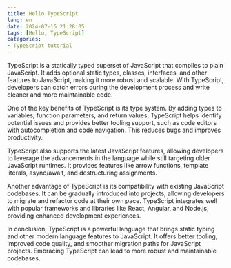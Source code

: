```yaml
---
title: Hello TypeScript
lang: en
date: 2024-07-15 21:28:05
tags: [Hello, TypeScript]
categories:
- TypeScript tutorial
---
```


TypeScript is a statically typed superset of JavaScript that compiles to plain JavaScript. It adds optional static types, classes, interfaces, and other features to JavaScript, making it more robust and scalable. With TypeScript, developers can catch errors during the development process and write cleaner and more maintainable code.

One of the key benefits of TypeScript is its type system. By adding types to variables, function parameters, and return values, TypeScript helps identify potential issues and provides better tooling support, such as code editors with autocompletion and code navigation. This reduces bugs and improves productivity.

TypeScript also supports the latest JavaScript features, allowing developers to leverage the advancements in the language while still targeting older JavaScript runtimes. It provides features like arrow functions, template literals, async/await, and destructuring assignments.

Another advantage of TypeScript is its compatibility with existing JavaScript codebases. It can be gradually introduced into projects, allowing developers to migrate and refactor code at their own pace. TypeScript integrates well with popular frameworks and libraries like React, Angular, and Node.js, providing enhanced development experiences.

In conclusion, TypeScript is a powerful language that brings static typing and other modern language features to JavaScript. It offers better tooling, improved code quality, and smoother migration paths for JavaScript projects. Embracing TypeScript can lead to more robust and maintainable codebases.

